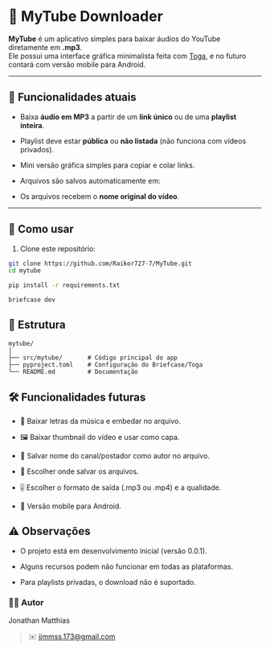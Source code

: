 # 🎵 MyTube Downloader

**MyTube** é um aplicativo simples para baixar áudios do YouTube diretamente em **.mp3**.  
Ele possui uma interface gráfica minimalista feita com [Toga](https://beeware.org/project/projects/libraries/toga/), e no futuro contará com versão mobile para Android.

---

## 📌 Funcionalidades atuais
- Baixa **áudio em MP3** a partir de um **link único** ou de uma **playlist inteira**.
- Playlist deve estar **pública** ou **não listada** (não funciona com vídeos privados).
- Mini versão gráfica simples para copiar e colar links.
- Arquivos são salvos automaticamente em:

- Os arquivos recebem o **nome original do vídeo**.



---

## 📖 Como usar
1. Clone este repositório:
 ```bash
 git clone https://github.com/Raikor727-7/MyTube.git
 cd mytube

pip install -r requirements.txt

briefcase dev

```
## 📂 Estrutura
```
mytube/
│
├── src/mytube/       # Código principal do app
├── pyproject.toml    # Configuração do Briefcase/Toga
└── README.md         # Documentação
```

## 🛠️ Funcionalidades futuras

- 📜 Baixar letras da música e embedar no arquivo.

- 🖼️ Baixar thumbnail do vídeo e usar como capa.

- 👤 Salvar nome do canal/postador como autor no arquivo.

- 💾 Escolher onde salvar os arquivos.

- 🎚️ Escolher o formato de saída (.mp3 ou .mp4) e a qualidade.

- 📱 Versão mobile para Android.

## ⚠️ Observações

- O projeto está em desenvolvimento inicial (versão 0.0.1).

- Alguns recursos podem não funcionar em todas as plataformas.

- Para playlists privadas, o download não é suportado.

### 👨‍💻 Autor

Jonathan Matthias
> ✉️ jjmmss.173@gmail.com
